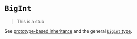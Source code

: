 # `BigInt`

> This is a stub

See [prototype-based inheritance][concept-prototype-inheritance] and the general [`bigint` type][type-bigint].

[concept-prototype-inheritance]: ../../../languages/javascript/info/prototype_inheritance.md
[type-bigint]: ../../../types/big_integer.md
